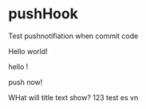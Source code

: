 # pushHook
Test pushnotifiation when commit code

Hello world!

hello !

push now!

WHat will title text show?
123
test
es vn
